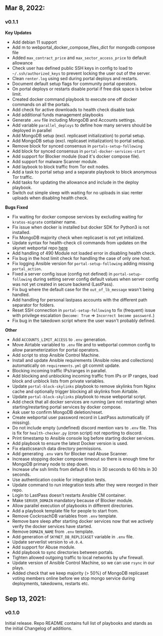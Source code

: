 ## Mar 8, 2022:
### v0.1.1
**Key Updates**
- Add debian 11 support
- Add m to webportal_docker_compose_files_dict for mongodb compose file
- Added `max_contract_price` and `max_sector_access_price` to default allowance
- Check user has defined public SSH keys in config to load to
  `~/.ssh/authorized_keys` to prevent locking the user out of the server.
- Clean `renter.log` using sed during portal deploys and restarts.
- Document default setup flags for community portal operators.
- On portal deploys or restarts disable portal if free disk space is below
  limit.
- Created docker command playbook to execute one off docker commands on all the
  portals.
- Add check for active downloads to health check disable task
- Add additional funds management playbooks
- Generate `.env` file including MongoDB and Accounts settings.
- Add variable `parallel_deploys` to define how many servers should be deployed in parallel
- Add MongoDB setup (excl. replicaset initialization) to portal setup.
- Add MongoDB setup (excl. replicaset initialization) to portal setup.
- Remove block for synced consensus in `portals-setup-following`
- Add block for synced consensus in `portal-docker-services-start`
- Add support for Blocker module (load it's docker compose file).
- Add support for malware Scanner module.
- Add laybook to block traffic from Tor exit nodes.
- Add a task to portal setup and a separate playbook to block anonymous Tor
  traffic.
- Add tasks for updating the allowance and include in the deploy playbook.
- Switch out simple sleep with waiting for no uploads in siac renter uploads
  when disabling health check.

**Bugs Fixed**
- Fix waiting for docker compose services by excluding waiting for
  `kratos-migrate` container name.
- Fix issue when docker is installed but docker SDK for Python3 is not
  installed.
- Fix MongoDB majority check when replicaset is not yet initialized.
- Update syntax for health-check cli commands from updates on the skynet
  webportal repo [here](https://github.com/SkynetLabs/skynet-webportal/pull/1179)
- Add handling of 490 Module not loaded error in disabling health check.
- Fix bug in the host limit check for handling the case of only one host.
- Fix logging Ansible version for `portal-setup-following` adding missing
  `portal_action`.
- Fixed a server config issue (config not defined) in `portal-setup-following`
  during setting server config default values when server config was not yet
  created in secure backend (LastPass).
- Fix bug where the default case for the `out_of_lb_message` wasn't being
  handled.
- Add handling for personal lastpass accounts with the different path separator for folders.
- Reset SSH connection in `portal-setup-following` to fix (frequent) issue with
  privilege escalation (`become: True` => `Incorrect become password.`)
- Fix bug in the takedown script where the user wasn't probably defined.

**Other**
- Add `ACCOUNTS_LIMIT_ACCESS` to `.env` generation.
- Move Airtable variabled to `.env` file and to webportal common config to
  allow parameterization for portal operators.
- Add script to stop Ansible Control Machine.
- Install and update Ansible requirements (Ansible roles and collections)
  automatically on `requirements.yml` git commit update.
- Blocking incoming traffic IPs/ranges in parallel.
- Add blocking and unblocking incoming traffic from IPs or IP ranges, load
  block and unblock lists from private variables.
- Update `portal-block-skylinks` playbook to remove skylinks from Nginx cache
  and optionally trigger blocking all skylinks from Airtable.
- Update `portal-block-skylinks` playbook to reuse webportal script.
- Add check that all docker services are running (are not restarting) when
  starting/restarting portal services by docker compose.
- Ask user to confirm MongoDB deletion/reset.
- Create webportal user password record in LastPass automatically (if missing).
- Do not include empty (undefined) discord mention vars to `.env` file. This is
  fix for `health-checker.py` (cron script) not reporting to discord.
- Print timestamp to Ansible console log before starting docker services.
- Add playbook to ensure the latest Docker version is used.
- Fix elasticsearch data directory permissions.
- Add generating `.env` vars for Blocker nad Abuse Scanner.
- Increase stopping docker compose timeout so there is enough time for MongoDB
  primary node to step down.
- Increase ufw ssh limits from default 6 hits in 30 seconds to 60 hits in 30
  seconds.
- Use authentication cookie for integration tests.
- Update command to run integration tests after they were reorged in their
  repo.
- Login to LastPass doesn't restarts Ansible CM container.
- Make `SERVER_DOMAIN` mandatory because of Blocker module.
- Allow parallel execution of playbooks in different directories.
- Add a playbook template file for people to start from.
- Remove CockroachDB variables from `.env` template.
- Remove bare sleep after starting docker services now that we actively verify
  the docker services have started.
- Remove `DOMAIN_NAME` from `.env` template.
- Add generation of `SKYNET_DB_REPLICASET` variable in `.env` file.
- Update serverlist version to `v0.0.4`.
- Add support for Abuse module.
- Add playbook to sync directories between portals.
- Tighten allowed outgoing traffic to local networks by ufw firewall.
- Update version of Ansible Control Machine, so we can use `rsync` in our plays.
- Added check that we keep majority (> 50%) of MongoDB replicaset voting
  members online before we stop mongo service during deployments, takedowns,
  restarts etc.

## Sep 13, 2021:
### v0.1.0
Initial release. Repo README contains full list of playbooks and stands as the
initial Changelog of additions.
